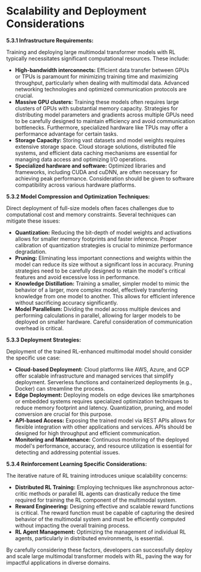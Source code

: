 # Scalability and Deployment Considerations


**5.3.1 Infrastructure Requirements:**

Training and deploying large multimodal transformer models with RL typically necessitates significant computational resources.  These include:

* **High-bandwidth interconnects:**  Efficient data transfer between GPUs or TPUs is paramount for minimizing training time and maximizing throughput, particularly when dealing with multimodal data.  Advanced networking technologies and optimized communication protocols are crucial.
* **Massive GPU clusters:**  Training these models often requires large clusters of GPUs with substantial memory capacity.  Strategies for distributing model parameters and gradients across multiple GPUs need to be carefully designed to maintain efficiency and avoid communication bottlenecks.  Furthermore, specialized hardware like TPUs may offer a performance advantage for certain tasks.
* **Storage Capacity:**  Storing vast datasets and model weights requires extensive storage space.  Cloud storage solutions, distributed file systems, and efficient data caching mechanisms are essential for managing data access and optimizing I/O operations.
* **Specialized hardware and software:**  Optimized libraries and frameworks, including CUDA and cuDNN, are often necessary for achieving peak performance.  Consideration should be given to software compatibility across various hardware platforms.


**5.3.2 Model Compression and Optimization Techniques:**

Direct deployment of full-size models often faces challenges due to computational cost and memory constraints.  Several techniques can mitigate these issues:

* **Quantization:**  Reducing the bit-depth of model weights and activations allows for smaller memory footprints and faster inference.  Proper calibration of quantization strategies is crucial to minimize performance degradation.
* **Pruning:**  Eliminating less important connections and weights within the model can reduce its size without a significant loss in accuracy.  Pruning strategies need to be carefully designed to retain the model's critical features and avoid excessive loss in performance.
* **Knowledge Distillation:**  Training a smaller, simpler model to mimic the behavior of a larger, more complex model, effectively transferring knowledge from one model to another.  This allows for efficient inference without sacrificing accuracy significantly.
* **Model Parallelism:**  Dividing the model across multiple devices and performing calculations in parallel, allowing for larger models to be deployed on smaller hardware.  Careful consideration of communication overhead is critical.


**5.3.3 Deployment Strategies:**

Deployment of the trained RL-enhanced multimodal model should consider the specific use case:

* **Cloud-based Deployment:** Cloud platforms like AWS, Azure, and GCP offer scalable infrastructure and managed services that simplify deployment.  Serverless functions and containerized deployments (e.g., Docker) can streamline the process.
* **Edge Deployment:** Deploying models on edge devices like smartphones or embedded systems requires specialized optimization techniques to reduce memory footprint and latency.  Quantization, pruning, and model conversion are crucial for this purpose.
* **API-based Access:**  Exposing the trained model via REST APIs allows for flexible integration with other applications and services.  APIs should be designed for high throughput and efficient communication.
* **Monitoring and Maintenance:** Continuous monitoring of the deployed model's performance, accuracy, and resource utilization is essential for detecting and addressing potential issues.


**5.3.4 Reinforcement Learning Specific Considerations:**

The iterative nature of RL training introduces unique scalability concerns:

* **Distributed RL Training:**  Employing techniques like asynchronous actor-critic methods or parallel RL agents can drastically reduce the time required for training the RL component of the multimodal system.
* **Reward Engineering:**  Designing effective and scalable reward functions is critical.  The reward function must be capable of capturing the desired behavior of the multimodal system and must be efficiently computed without impacting the overall training process.
* **RL Agent Management:**  Optimizing the management of individual RL agents, particularly in distributed environments, is essential.


By carefully considering these factors, developers can successfully deploy and scale large multimodal transformer models with RL, paving the way for impactful applications in diverse domains.


